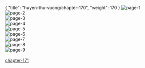 { "title": "huyen-thu-vuong/chapter-170", "weight": 170 }
<img src="huyen-thu-vuong_0170_01-e90d397120e0134085650303caaf0c78.bpg" alt="page-1" origin="http://1.bp.blogspot.com/-rZ_TGcopoBY/WSzq7Fal9OI/AAAAAAAAMSg/EBXDYpH9apApGO3K6ERXas3pgq9vvkw2gCHM/2.jpg?imgmax=0"><br/>
<img src="huyen-thu-vuong_0170_02-a5ce632afd53fb08d5225d45eea3671b.bpg" alt="page-2" origin="http://1.bp.blogspot.com/-tKO0n52P67I/WSzq8XtQHAI/AAAAAAAAMSo/oAYhzm7V-_AsX2ma5_ipXX88ejx7nL_xgCHM/3.jpg?imgmax=0"><br/>
<img src="huyen-thu-vuong_0170_03-f24fd8fe4961cb7fe87227c4cc4a4c81.bpg" alt="page-3" origin="http://1.bp.blogspot.com/-IBDmCAm2cww/WSzq9tcJLiI/AAAAAAAAMSw/Nt058aYLvQ0NplAGEHesL0Q5h2AoRyNbACHM/4.jpg?imgmax=0"><br/>
<img src="huyen-thu-vuong_0170_04-918afa79514a61566603fa40fb4dc389.bpg" alt="page-4" origin="http://1.bp.blogspot.com/-3r_ff6mC_VY/WSzq_C4izGI/AAAAAAAAMS4/24XSzMyAYek23dUT2a1XsCWO7-S1clRRgCHM/5.jpg?imgmax=0"><br/>
<img src="huyen-thu-vuong_0170_05-183dfcd35709ad08dbc0b20c3199a54c.bpg" alt="page-5" origin="http://1.bp.blogspot.com/-oKa-zWf1BWA/WSzrAaRgMEI/AAAAAAAAMTA/MKoTPfgAmbIfX3BkqedWMk3qfD7uzlhogCHM/6.jpg?imgmax=0"><br/>
<img src="huyen-thu-vuong_0170_06-a884f50fc6c7e33f08f4dbc5e9b2f1d9.bpg" alt="page-6" origin="http://1.bp.blogspot.com/-4kASPPlkEqo/WSzrBnPs0II/AAAAAAAAMTI/_EqUQlteu1ovPZoifIvhv2-HsYrdeesVgCHM/7.jpg?imgmax=0"><br/>
<img src="huyen-thu-vuong_0170_07-8fcc39b9b9ef07476f7058855473fbfd.bpg" alt="page-7" origin="http://1.bp.blogspot.com/-PjrT0yjVuK4/WSzrCxQnQeI/AAAAAAAAMTQ/OXx8SXRcmlMXoAGi_rtBM_NPgnD81HnmACHM/8.jpg?imgmax=0"><br/>
<img src="huyen-thu-vuong_0170_08-3b1d465c5ac03be2bea791ed68190d70.bpg" alt="page-8" origin="http://1.bp.blogspot.com/-HDZQFKRmndg/WSzrEDyvB0I/AAAAAAAAMTY/bWlwF2qitG0M4SJGK4w2bf2G3_dcJIuIwCHM/9.jpg?imgmax=0"><br/>
<img src="huyen-thu-vuong_0170_09-93d1a94df5e62b5a4ce09d268c07a025.bpg" alt="page-9" origin="http://1.bp.blogspot.com/-Blz0vys6zoc/WSzrFIAu3XI/AAAAAAAAMTg/P8gNsl1MHYUtq1N_ZMK-cpLcL9JkY_h4ACHM/10.jpg?imgmax=0"><br/>
<br/><a class="nextchap" href="/huyen-thu-vuong/chapter-171">chapter-171</a>
